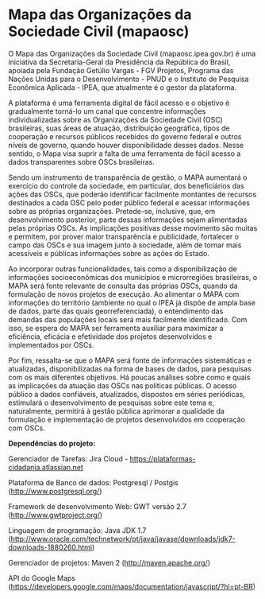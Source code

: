 # Mapa das Organizações da Sociedade Civil (mapaosc)

O Mapa das Organizações da Sociedade Civil (mapaosc.ipea.gov.br) é uma iniciativa da Secretaria-Geral da Presidência da República do Brasil, apoiada pela Fundação Getúlio Vargas - FGV Projetos, Programa das Nações Unidas para o Desenvolvimento - PNUD e o Instituto de Pesquisa Econômica Aplicada - IPEA, que atualmente é o gestor da plataforma.

A plataforma é uma ferramenta digital de fácil acesso e o objetivo é gradualmente torná-lo um canal que concentre informações individualizadas sobre as Organizações da Sociedade Civil (OSC) brasileiras, suas áreas de atuação, distribuição geográfica, tipos de cooperação e recursos públicos recebidos do governo federal e outros níveis de governo, quando houver disponibilidade desses dados. Nesse sentido, o Mapa visa suprir a falta de uma ferramenta de fácil acesso a dados transparentes sobre OSCs brasileiras. 

Sendo um instrumento de transparência de gestão, o MAPA aumentará o exercício do controle da sociedade, em particular, dos beneficiários das ações das OSCs, que poderão identificar facilmente montantes de recursos destinados a cada OSC pelo poder público federal e acessar informações sobre as próprias organizações. Pretede-se, inclusive, que, em desenvolvimento posterior, parte dessas informações sejam alimentadas pelas próprias OSCs. As implicações positivas desse movimento são muitas e permitem, por prover maior transparência e publicidade, fortalecer o campo das OSCs e sua imagem junto à sociedade, além de tornar mais acessíveis e públicas informações sobre as ações do Estado.

Ao incorporar outras funcionalidades, tais como a disponibilização de informações socioeconômicas dos municípios e microrregiões brasileiras, o MAPA será fonte relevante de consulta das próprias OSCs, quando da formulação de novos projetos de execução. Ao alimentar o MAPA com informações do território (ambiente no qual o IPEA já dispõe de ampla base de dados, parte das quais georreferenciada), o entendimento das demandas das populações locais será mais facilmente identificado. Com isso, se espera do MAPA ser ferramenta auxiliar para maximizar a eficiência, eficácia e efetividade dos projetos desenvolvidos e implementados por OSCs.

Por fim, ressalta-se que o MAPA será fonte de informações sistemáticas e atualizadas, disponibilizadas na forma de bases de dados, para pesquisas com os mais diferentes objetivos. Há poucas análises sobre como e quais as implicações da atuação das OSCs nas políticas públicas. O acesso público a dados confiáveis, atualizados, dispostos em séries periódicas, estimulará o desenvolvimento de pesquisas sobre este tema e, naturalmente, permitirá à gestão pública aprimorar a qualidade da formulação e implementação de projetos desenvolvidos em cooperação com OSCs. 

**Dependências do projeto:**

Gerenciador de Tarefas: Jira Cloud - https://plataformas-cidadania.atlassian.net

Plataforma de Banco de dados: Postgresql / Postgis (http://www.postgresql.org/) 

Framework de desenvolvimento Web: GWT versão 2.7 (http://www.gwtproject.org/) 

Linguagem de programação: Java JDK 1.7 (http://www.oracle.com/technetwork/pt/java/javase/downloads/jdk7-downloads-1880260.html)

Gerenciador de projetos: Maven 2 (http://maven.apache.org/)

API do Google Maps (https://developers.google.com/maps/documentation/javascript/?hl=pt-BR)
